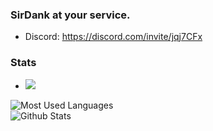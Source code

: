 ### SirDank at your service.

- Discord: https://discord.com/invite/jqj7CFx

### Stats
- ![](https://komarev.com/ghpvc/?username=SirDankenstien&color=blueviolet)

<img alt="Most Used Languages" src="https://github-readme-stats.vercel.app/api/top-langs/?username=SirDankenstien&layout=compact&theme=dark" /><br>
<img alt="Github Stats" src="https://github-readme-stats.vercel.app/api?username=SirDankenstien&show_icons=true&theme=dark" />
